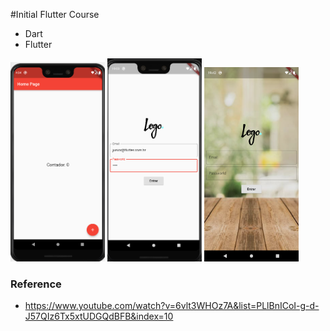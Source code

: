 #Initial Flutter Course

* Dart
* Flutter

<img src="screen1.png" width="30%" /> <img src="screen2.png" width="30%" /> <img src="screen3.png" width="30%" />

### Reference
* https://www.youtube.com/watch?v=6vlt3WHOz7A&list=PLlBnICoI-g-d-J57QIz6Tx5xtUDGQdBFB&index=10